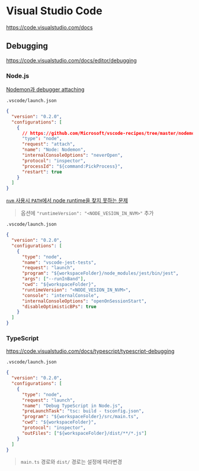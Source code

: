 # Visual Studio Code

<https://code.visualstudio.com/docs>

## Debugging

<https://code.visualstudio.com/docs/editor/debugging>

### Node.js

[Nodemon과 debugger attaching](https://code.visualstudio.com/docs/nodejs/nodejs-debugging#_attaching-to-nodejs)

`.vscode/launch.json`

```json
{
  "version": "0.2.0",
  "configurations": [
    {
      // https://github.com/Microsoft/vscode-recipes/tree/master/nodemon
      "type": "node",
      "request": "attach",
      "name": "Node: Nodemon",
      "internalConsoleOptions": "neverOpen",
      "protocol": "inspector",
      "processId": "${command:PickProcess}",
      "restart": true
    }
  ]
}
```

[`nvm` 사용시 `PATH`에서 node runtime을 찾지 못하는 문제](https://code.visualstudio.com/docs/nodejs/nodejs-debugging#_multi-version-support)

> 옵션에 `"runtimeVersion": "<NODE_VESION_IN_NVM>"` 추가

`.vscode/launch.json`

```json
{
  "version": "0.2.0",
  "configurations": [
    {
      "type": "node",
      "name": "vscode-jest-tests",
      "request": "launch",
      "program": "${workspaceFolder}/node_modules/jest/bin/jest",
      "args": ["--runInBand"],
      "cwd": "${workspaceFolder}",
      "runtimeVersion": "<NODE_VESION_IN_NVM>",
      "console": "internalConsole",
      "internalConsoleOptions": "openOnSessionStart",
      "disableOptimisticBPs": true
    }
  ]
}
```

### TypeScript

<https://code.visualstudio.com/docs/typescript/typescript-debugging>

`.vscode/launch.json`

```json
{
  "version": "0.2.0",
  "configurations": [
    {
      "type": "node",
      "request": "launch",
      "name": "Debug TypeScript in Node.js",
      "preLaunchTask": "tsc: build - tsconfig.json",
      "program": "${workspaceFolder}/src/main.ts",
      "cwd": "${workspaceFolder}",
      "protocol": "inspector",
      "outFiles": ["${workspaceFolder}/dist/**/*.js"]
    }
  ]
}
```

> `main.ts` 경로와 `dist/` 경로는 설정에 따라변경
